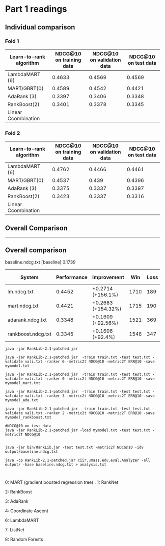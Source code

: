# Part 1 readings

## Individual comparison

### Fold 1
| Learn-to-rank algorithm | NDCG@10 on training data  | NDCG@10 on validation data |  NDCG@10 on test data |
|----------|-------|-------|----------- |
| LambdaMART (6)   |  0.4633 |  0.4569 |  0.4569 |
| MART/GBRT(0)  | 0.4589 | 0.4542  | 0.4421  |
| AdaRank (3)  |  0.3397 | 0.3406  | 0.3348  |
| RankBoost(2) | 0.3401 | 0.3378 | 0.3345 |
| Linear Ccombination |  |   |    |  

### Fold 2
| Learn-to-rank algorithm | NDCG@10 on training data  | NDCG@10 on validation data |  NDCG@10 on test data |
|----------|-------|-------|----------- |
| LambdaMART (6)   | 0.4762  | 0.4466  | 0.4461   |
| MART/GBRT(0)  | 0.4537 | 0.439  | 0.4396  |
| AdaRank (3)  |  0.3375 | 0.3337  | 0.3397  |
| RankBoost(2) | 0.3423 | 0.3337 | 0.3316 |
| Linear Ccombination |  |   |    | 

## Overall Comparison


------------------------------------------------------------------------
Overall comparison
------------------------------------------------------------------------

baseline.ndcg.txt [baseline]    0.1739

| System | Performance	| Improvement | Win |	Loss	| p-value |
|----------|-------|-------|--------------- | ----------- | -------- |
|lm.ndcg.txt   |  0.4452 | +0.2714 (+156.1%)    |   1710 |    189 |     0.0 |
|mart.ndcg.txt  | 0.4421 | +0.2683 (+154.32%)    |  1715 |   190  |    0.0 |
|adarank.ndcg.txt |       0.3348 | +0.1609 (+92.56%)     |  1521   | 369   |  0.0 |
|rankboost.ndcg.txt |     0.3345 | +0.1606 (+92.4%)       | 1546   | 347   |  0.0 |

```
java -jar RankLib-2.1-patched.jar

java -jar RankLib-2.1-patched.jar  -train train.txt -test test.txt -validate vali.txt -ranker 6 -metric2t NDCG@10 -metric2T ERR@10 -save mymodel.txt

java -jar RankLib-2.1-patched.jar  -train train.txt -test test.txt -validate vali.txt -ranker 0 -metric2t NDCG@10 -metric2T ERR@10 -save mymodel_mart.txt

java -jar RankLib-2.1-patched.jar  -train train.txt -test test.txt -validate vali.txt -ranker 3 -metric2t NDCG@10 -metric2T ERR@10 -save mymodel_ada.txt

java -jar RankLib-2.1-patched.jar  -train train.txt -test test.txt -validate vali.txt -ranker 2 -metric2t NDCG@10 -metric2T ERR@10 -save mymodel_rankboost.txt

#NDCG@10 on test data
java -jar RankLib-2.1-patched.jar -load mymodel.txt -test test.txt -metric2T NDCG@10


java -jar bin/RankLib.jar -test test.txt -metric2T NDCG@10 -idv output/baseline.ndcg.txt

java -cp RankLib-2.1-patched.jar ciir.umass.edu.eval.Analyzer -all output/ -base baseline.ndcg.txt > analysis.txt



```


0: MART (gradient boosted regression tree) .
1: RankNet

2: RankBoost

3: AdaRank

4: Coordinate Ascent

6: LambdaMART

7: ListNet

8: Random Forests
